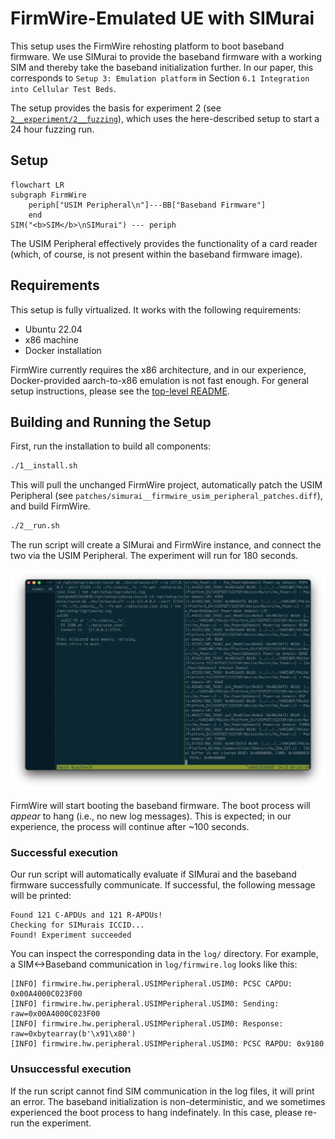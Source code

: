 # FirmWire-Emulated UE with SIMurai

This setup uses the FirmWire rehosting platform to boot baseband firmware. We use SIMurai to provide the baseband firmware with a working SIM and thereby take the baseband initialization further. In our paper, this corresponds to `Setup 3: Emulation platform` in Section `6.1 Integration into Cellular Test Beds`.

The setup provides the basis for experiment 2 (see [`2__experiment/2__fuzzing`](../../2__experiment/2__fuzzing/README.md)), which uses the here-described setup to start a 24 hour fuzzing run.

## Setup

```mermaid
flowchart LR
subgraph FirmWire
    periph["USIM Peripheral\n"]---BB["Baseband Firmware"]
    end
SIM("<b>SIM</b>\nSIMurai") --- periph
```

The USIM Peripheral effectively provides the functionality of a card reader (which, of course, is not present within the baseband firmware image).

## Requirements

This setup is fully virtualized. It works with the following requirements:

- Ubuntu 22.04
- x86 machine
- Docker installation

FirmWire currently requires the x86 architecture, and in our experience, Docker-provided aarch-to-x86 emulation is not fast enough. For general setup instructions, please see the [top-level README](../../README.md).

## Building and Running the Setup

First, run the installation to build all components:
```bash
./1__install.sh
```

This will pull the unchanged FirmWire project, automatically patch the USIM Peripheral (see `patches/simurai__firmwire_usim_peripheral_patches.diff`), and build FirmWire.

```bash
./2__run.sh
```

The run script will create a SIMurai and FirmWire instance, and connect the two via the USIM Peripheral. The experiment will run for 180 seconds.

![](terminals.png)

FirmWire will start booting the baseband firmware. The boot process will *appear* to hang (i.e., no new log messages). This is expected; in our experience, the process will continue after ~100 seconds.

### Successful execution

Our run script will automatically evaluate if SIMurai and the baseband firmware successfully communicate. If successful, the following message will be printed:

```
Found 121 C-APDUs and 121 R-APDUs!
Checking for SIMurais ICCID...
Found! Experiment succeeded
```

You can inspect the corresponding data in the `log/` directory. For example, a SIM<->Baseband communication in `log/firmwire.log` looks like this:
```
[INFO] firmwire.hw.peripheral.USIMPeripheral.USIM0: PCSC CAPDU: 0x00A4000C023F00
[INFO] firmwire.hw.peripheral.USIMPeripheral.USIM0: Sending: raw=0x00A4000C023F00
[INFO] firmwire.hw.peripheral.USIMPeripheral.USIM0: Response: raw=0xbytearray(b'\x91\x80')
[INFO] firmwire.hw.peripheral.USIMPeripheral.USIM0: PCSC RAPDU: 0x9180
```

### Unsuccessful execution

If the run script cannot find SIM communication in the log files, it will print an error. The baseband initialization is non-deterministic, and we sometimes experienced the boot process to hang indefinately. In this case, please re-run the experiment.
